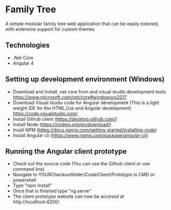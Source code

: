 # Family Tree
A simple modular family tree web application that can be easily extened, with extensive support for custom themes

## Technologies

* .Net Core
* Angular 4

## Setting up development environment (Windows)

* Download and Install .net core from and visual studio development tools https://www.microsoft.com/net/core#windowsvs2017
* Download Visual studio code for Angular development (This is a light weight IDE for the HTML,Css and Angular development) https://code.visualstudio.com/
* Install Github client (https://desktop.github.com/)
* Install Node (https://nodejs.org/en/download/)
* Insall NPM (https://docs.npmjs.com/getting-started/installing-node)
* Install Angular cli (https://www.npmjs.com/package/angular-cli)

## Running the Angular client prototype
* Check out the source code (You can use the Github client or use command line)
* Navigate to YOURCheckoutfolder\Code\Client\Prototype in CMD or powershell
* Type "npm Install"
* Once that is finished type "ng serve"
* The client prototype website can now be accesed at http://localhost:4200/



